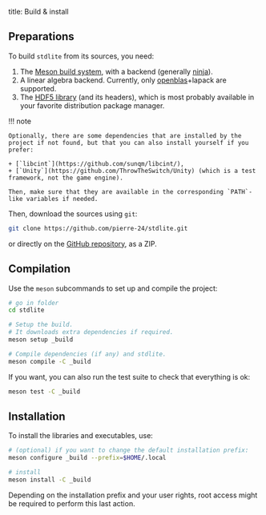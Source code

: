title: Build & install

## Preparations

To build `stdlite` from its sources, you need:

1. The [Meson build system](https://github.com/mesonbuild/meson), with a backend (generally [ninja](https://github.com/ninja-build/ninja)).
2. A linear algebra backend. Currently, only [openblas](https://www.openblas.net/)+lapack are supported.
3. The [HDF5 library](https://github.com/HDFGroup/hdf5) (and its headers), which is most probably available in your favorite distribution package manager.


!!! note

    Optionally, there are some dependencies that are installed by the project if not found, but that you can also install yourself if you prefer:
    
    + [`libcint`](https://github.com/sunqm/libcint/),
    + [`Unity`](https://github.com/ThrowTheSwitch/Unity) (which is a test framework, not the game engine).

    Then, make sure that they are available in the corresponding `PATH`-like variables if needed.

Then, download the sources using `git`:

```bash
git clone https://github.com/pierre-24/stdlite.git
```

or directly on the [GitHub repository](https://github.com/pierre-24/stdlite), as a ZIP.

## Compilation

Use the `meson` subcommands to set up and compile the project:

```bash
# go in folder
cd stdlite

# Setup the build.
# It downloads extra dependencies if required. 
meson setup _build

# Compile dependencies (if any) and stdlite.
meson compile -C _build
```

If you want, you can also run the test suite to check that everything is ok:

```bash
meson test -C _build
```

## Installation

To install the libraries and executables, use:

```bash
# (optional) if you want to change the default installation prefix:
meson configure _build --prefix=$HOME/.local

# install
meson install -C _build
```

Depending on the installation prefix and your user rights, root access might be required to perform this last action.